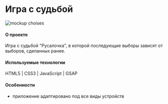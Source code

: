 # Игра с судьбой 


![mockup choises](https://github.com/Madina030596/mermaid/assets/145129934/c80df1f7-54bc-4410-a0d7-bad080b5b85e)


#### О проекте
Игра с судьбой "Русалочка", в которой последующие выборы зависят от выборов, сделанных ранее.


#### Используемые технологии
HTML5 | CSS3 | JavaScript | GSAP


#### Особенности
- приложение адаптировано под все виды устройств


